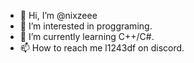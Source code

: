 - 👋 Hi, I’m @nixzeee
- 👀 I’m interested in proggraming.
- 🌱 I’m currently learning C++/C#.
- 📫 How to reach me l1243df on discord.
